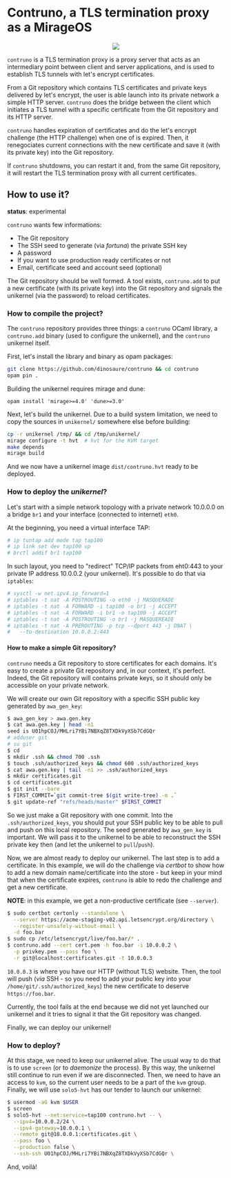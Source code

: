 # Contruno, a TLS termination proxy as a MirageOS

<p align="center">
  <img src="https://github.com/dinosaure/contruno/blob/main/img/uno.jpg?raw=true">
</p>

`contruno` is a TLS termination proxy is a proxy server that acts as an
intermediary point between client and server applications, and is used to
establish TLS tunnels with let's encrypt certificates.

From a Git repository which contains TLS certificates and private keys
delivered by let's encrypt, the user is able launch into its private network a
simple HTTP server. `contruno` does the bridge between the client which
initiates a TLS tunnel with a specific certificate from the Git repository and
its HTTP server.

`contruno` handles expiration of certificates and do the let's encrypt
challenge (the HTTP challenge) when one of is expired. Then, it renegociates
current connections with the new certificate and save it (with its private key)
into the Git repository.

If `contruno` shutdowns, you can restart it and, from the same Git repository,
it will restart the TLS termination proxy with all current certificates.

## How to use it?

**status**: experimental

`contruno` wants few informations:
- The Git repository
- The SSH seed to generate (via _fortuna_) the private SSH key
- A password
- If you want to use production ready certificates or not
- Email, certificate seed and account seed (optional)

The Git repository should be well formed. A tool exists, `contruno.add` to put
a new certificate (with its private key) into the Git repository and signals
the unikernel (via the password) to reload certificates.

### How to compile the project?

The `contruno` repository provides three things: a `contruno` OCaml library, a
`contruno.add` binary (used to configure the unikernel), and the `contruno`
unikernel itself.

First, let's install the library and binary as opam packages:
```sh
git clone https://github.com/dinosaure/contruno && cd contruno
opam pin .
```

Building the unikernel requires mirage and dune:
```
opam install 'mirage>=4.0' 'dune>=3.0'
```

Next, let's build the unikernel. Due to a build system limitation, we need to
copy the sources in `unikernel/` somewhere else before building:
```sh
cp -r unikernel /tmp/ && cd /tmp/unikernel/
mirage configure -t hvt  # hvt for the KVM target
make depends
mirage build
```

And we now have a unikernel image `dist/contruno.hvt` ready to be deployed.

### How to deploy the _unikernel_?

Let's start with a simple network topology with a private network 10.0.0.0 on a
bridge `br1` and your interface (connected to internet) `eth0`.

At the beginning, you need a virtual interface TAP:
```sh
# ip tuntap add mode tap tap100
# ip link set dev tap100 up
# brctl addif br1 tap100
```

In such layout, you need to "redirect" TCP/IP packets from eht0:443 to your
private IP address 10.0.0.2 (your unikernel). It's possible to do that via
`iptables`:
```sh
# sysctl -w net.ipv4.ip_forward=1
# iptables -t nat -A POSTROUTING -o eth0 -j MASQUERADE
# iptables -t nat -A FORWARD -i tap100 -o br1 -j ACCEPT
# iptables -t nat -A FORWARD -i br1 -o tap100 -j ACCEPT
# iptables -t nat -A POSTROUTING -o br1 -j MASQUEREADE
# iptables -t nat -A PREROUTING -p tcp --dport 443 -j DNAT \
#   --to-destination 10.0.0.2:443
```

#### How to make a simple Git repository?

`contruno` needs a Git repository to store certificates for each domains. It's
easy to create a private Git repository and, in our context, it's perfect.
Indeed, the Git repository will contains private keys, so it should only be
accessible on your private network.

We will create our own Git repository with a specific SSH public key generated
by `awa_gen_key`:
```sh
$ awa_gen_key > awa.gen.key
$ cat awa.gen.key | head -n1
seed is U01hpCOJ/MHLri7YBi7NBXqZ8TXDkVyXSb7CdGQr
# adduser git
# su git
$ cd
$ mkdir .ssh && chmod 700 .ssh
$ touch .ssh/authorized_keys && chmod 600 .ssh/authorized_keys
$ cat awa.gen.key | tail -n1 >> .ssh/authorized_keys
$ mkdir certificates.git
$ cd certificates.git
$ git init --bare
$ FIRST_COMMIT=`git commit-tree $(git write-tree) -m .`
$ git update-ref "refs/heads/master" $FIRST_COMMIT
```

So we just make a Git repository with one commit. Into the
`.ssh/authorized_keys`, you should put your SSH public key to be able to pull
and push on this local repository. The seed generated by `awa_gen_key` is
important. We will pass it to the unikernel to be able to reconstruct the SSH
private key then (and let the unikernel to `pull`/`push`).

Now, we are almost ready to deploy our unikernel. The last step is to add
a certificate. In this example, we will do the challenge via _certbot_ to show
how to add a new domain name/certificate into the store - but keep in your mind
that when the certificate expires, `contruno` is able to redo the challenge and
get a new certificate.

**NOTE**: in this example, we get a non-productive certificate
(see `--server`).

```sh
$ sudo certbot certonly --standalone \
  --server https://acme-staging-v02.api.letsencrypt.org/directory \
  --register-unsafely-without-email \
  -d foo.bar
$ sudo cp /etc/letsencrypt/live/foo.bar/* .
$ contruno.add --cert cert.pem -h foo.bar -i 10.0.0.2 \
  -p privkey.pem --pass foo \
  -r git@localhost:certificates.git -t 10.0.0.3
```

`10.0.0.3` is where you have our HTTP (without TLS) website. Then, the tool
will push (_via_ SSH - so you need to add your public key into your
`/home/git/.ssh/authorized_keys`) the new certificate to deserve
`https://foo.bar`.

Currently, the tool fails at the end because we did not yet launched our
unikernel and it tries to signal it that the Git repository was changed.

Finally, we can deploy our unikernel!

### How to deploy?

At this stage, we need to keep our unikernel alive. The usual way to do that is
to use `screen` (or to _daemonize_ the process). By this way, the unikernel
still continue to run even if we are disconnected. Then, we need to have an
access to `kvm`, so the current user needs to be a part of the `kvm` group.
Finally, we will use `solo5-hvt` has our tender to launch our unikernel:
```sh
$ usermod -aG kvm $USER
$ screen
$ solo5-hvt --net:service=tap100 contruno.hvt -- \
  --ipv4=10.0.0.2/24 \
  --ipv4-gateway=10.0.0.1 \
  --remote git@10.0.0.1:certificates.git \
  --pass foo \
  --production false \
  --ssh-ssh U01hpCOJ/MHLri7YBi7NBXqZ8TXDkVyXSb7CdGQr \
```

And, voilà!
